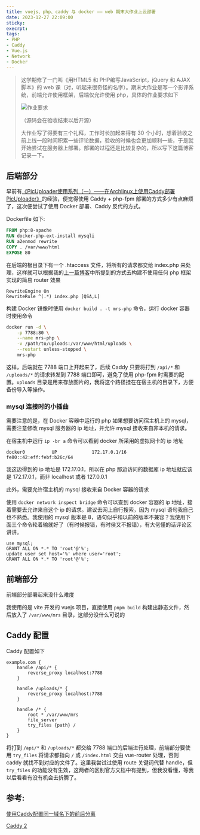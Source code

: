 ```yaml
---
title: vuejs、php、caddy 与 docker —— web 期末大作业上云部署
date: 2023-12-27 22:09:00
sticky:
execrpt:
tags:
- PHP
- Caddy
- Vue.js
- Network
- Docker
---
```


> 这学期修了一门叫《用HTML5 和 PHP编写JavaScript，jQuery 和 AJAX脚本》的 web 课（对，听起来很奇怪的名字）。期末大作业是写一个影评系统，前端允许使用框架，后端仅允许使用 php，具体的作业要求如下
>
> ![作业要求](https://static.031130.xyz/uploads/2024/08/12/658c4c3128ae4.webp)
>
> （源码会在验收结束以后开源）
>
> 大作业写了得要有三个礼拜，工作时长加起来得有 30 个小时，想着验收之前上线一段时间积累一些评论数据，验收的时候也会更加顺利一些，于是就开始尝试在服务器上部署。部署的过程还是比较复杂的，所以写下这篇博客记录一下。

## 后端部分

早前有[《PicUploader使用系列（一）——在Archlinux上使用Caddy部署PicUploader》](https://zhul.in/2021/10/21/picuploader-on-archlinux-with-caddy/)的经验，便觉得使用 Caddy + php-fpm 部署的方式多少有点麻烦了，这次便尝试了使用 Docker 部署、Caddy 反代的方式。

Dockerfile 如下:

```dockerfile
FROM php:8-apache
RUN docker-php-ext-install mysqli
RUN a2enmod rewrite
COPY . /var/www/html
EXPOSE 80
```

在后端的根目录下有一个 .htaccess 文件，将所有的请求都交给 index.php 来处理，这样就可以根据我的[上一篇博客](https://zhul.in/2023/12/12/php-simple-rest-api/)中所提到的方式去构建不使用任何 php 框架实现的简易 router 效果

```htaccess
RewriteEngine On
RewriteRule ^(.*) index.php [QSA,L]
```

构建 Docker 镜像时使用 `docker build . -t mrs-php` 命令，运行 docker 容器时使用命令

```bash
docker run -d \
    -p 7788:80 \
    --name mrs-php \
    -v /path/to/uploads:/var/www/html/uploads \
    --restart unless-stopped \
    mrs-php
```

这样，后端就在 7788 端口上开起来了，后续 Caddy 只要将打到 `/api/*` 和 `/uploads/*` 的请求转发到 7788 端口即可，避免了使用 php-fpm 时需要的配置。`uploads` 目录是用来存放图片的，我将这个路径挂在在宿主机的目录下，方便备份导入等操作。

### mysql 连接时的小插曲

需要注意的是，在 Docker 容器中运行的 php 如果想要访问宿主机上的 mysql，需要注意修改 mysql 服务器的 ip 地址，并允许 mysql 接收来自非本机的请求。

在宿主机中运行 `ip -br a` 命令可以看到 docker 所采用的虚拟网卡的 ip 地址

```
docker0          UP             172.17.0.1/16 fe80::42:eff:febf:b26c/64
```

我这边得到的 ip 地址是 172.17.0.1，所以在 php 那边访问的数据库 ip 地址就应该是 172.17.0.1，而非 localhost 或者 127.0.0.1

此外，需要允许宿主机的 mysql 接收来自 Docker 容器的请求

使用 `docker network inspect bridge` 命令可以查到 docker 容器的 ip 地址，接着需要去允许来自这个 ip 的请求。建议去网上自行搜索，因为 mysql 语句我自己也不熟悉。我使用的 mysql 版本是 8，语句似乎和以前的版本不兼容？我使用下面三个命令轮着输就好了（有时候报错，有时侯又不报错），有大佬懂的话评论区讲讲。

```mysql
use mysql;
GRANT ALL ON *.* TO 'root'@'%';
update user set host='%' where user='root';
GRANT ALL ON *.* TO 'root'@'%';
```

## 前端部分

前端部分部署起来没什么难度

我使用的是 vite 开发的 vuejs 项目，直接使用 `pnpm build` 构建出静态文件，然后放入了 `/var/www/mrs` 目录，这部分没什么可说的

## Caddy 配置

Caddy 配置如下

```
example.com {
    handle /api/* {
        reverse_proxy localhost:7788
    }

    handle /uploads/* {
        reverse_proxy localhost:7788
    }

    handle /* {
        root * /var/www/mrs
        file_server
        try_files {path} /
    }
}
```

将打到 `/api/*` 和 `/uploads/*` 都交给 7788 端口的后端进行处理，前端部分要使用 `try_files` 将请求都指向 `/` 或 `/index.html` 交由 vue-router 处理，否则 caddy 就找不到对应的文件了。这里我尝试过使用 route 关键词代替 handle，但 `try_files` 的功能没有生效，这两者的区别官方文档中有提到，但我没看懂，等我以后看看有没有机会去折腾了。

## 参考:

[使用Caddy配置同一域名下的前后分离](https://homeboyc.cn/blog/%E4%BD%BF%E7%94%A8caddy%E9%85%8D%E7%BD%AE%E5%90%8C%E4%B8%80%E5%9F%9F%E5%90%8D%E4%B8%8B%E7%9A%84%E5%89%8D%E5%90%8E%E5%88%86%E7%A6%BB/)

[Caddy 2](https://blog.lyh543.cn/notes/linux/caddy.html)
